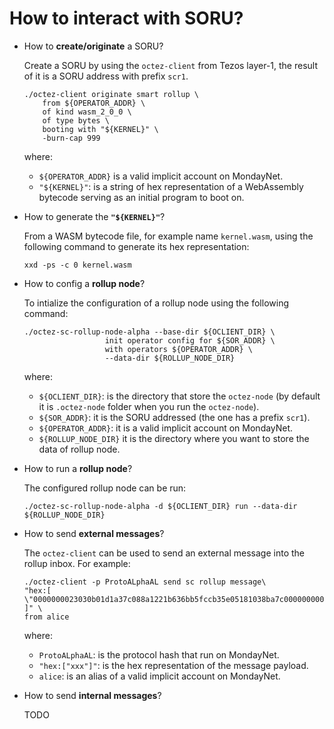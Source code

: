 # How to interact with SORU?
  
- How to **create/originate** a SORU?
  
  Create a SORU by using the `octez-client` from Tezos layer-1, the result of it is a SORU address with prefix `scr1`.
  ```shell
  ./octez-client originate smart rollup \
      from ${OPERATOR_ADDR} \
      of kind wasm_2_0_0 \
      of type bytes \
      booting with "${KERNEL}" \
      -burn-cap 999
  ```
  where:
    - `${OPERATOR_ADDR}` is a valid implicit account on MondayNet.
    - `"${KERNEL}"`: is a string of hex representation of a WebAssembly bytecode serving as an initial program to boot on.
- How to generate the **`"${KERNEL}"`**?
  
  From a WASM bytecode file, for example name `kernel.wasm`, using the following command to generate its hex representation:
  ```shell
  xxd -ps -c 0 kernel.wasm
  ```
- How to config a **rollup node**?

  To intialize the configuration of a rollup node using the following command:
  ```shell
  ./octez-sc-rollup-node-alpha --base-dir ${OCLIENT_DIR} \
                    init operator config for ${SOR_ADDR} \
                    with operators ${OPERATOR_ADDR} \
                    --data-dir ${ROLLUP_NODE_DIR}
  ```
  where:
    - `${OCLIENT_DIR}`: is the directory that store the `octez-node` (by default it is `.octez-node` folder when you run the `octez-node`).
    - `${SOR_ADDR}`: it is the SORU addressed (the one has a prefix `scr1`).
    - `${OPERATOR_ADDR}`: it is a valid implicit account on MondayNet.
    - `${ROLLUP_NODE_DIR}` it is the directory where you want to store the data of rollup node.
- How to run a **rollup node**?

  The configured rollup node can be run:
  ```shell
  ./octez-sc-rollup-node-alpha -d ${OCLIENT_DIR} run --data-dir ${ROLLUP_NODE_DIR}
  ```
- How to send **external messages**?
  
  The `octez-client` can be used to send an external message into the rollup inbox. For example:
  ```shell
  ./octez-client -p ProtoALphaAL send sc rollup message\
  "hex:[ \"0000000023030b01d1a37c088a1221b636bb5fccb35e05181038ba7c000000000764656661756c74\" ]" \
  from alice
  ```
  where:
    - `ProtoALphaAL`: is the protocol hash that run on MondayNet.
    - `"hex:["xxx"]"`: is the hex representation of the message payload.
    - `alice`: is an alias of a valid implicit account on MondayNet.
- How to send **internal messages**?

  TODO